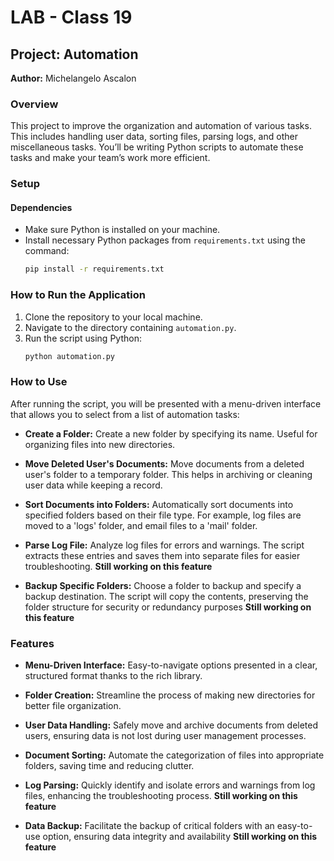 
# LAB - Class 19

## Project: Automation

**Author:** Michelangelo Ascalon

### Overview
This project to improve the organization and automation of various tasks. This includes handling user data, sorting files, parsing logs, and other miscellaneous tasks. You’ll be writing Python scripts to automate these tasks and make your team’s work more efficient.

### Setup

#### Dependencies
- Make sure Python is installed on your machine.
- Install necessary Python packages from `requirements.txt` using the command:
  ```bash
  pip install -r requirements.txt
  ```

### How to Run the Application

1. Clone the repository to your local machine.
2. Navigate to the directory containing `automation.py`.
3. Run the script using Python:
   ```bash
   python automation.py
   ```

### How to Use

After running the script, you will be presented with a menu-driven interface that allows you to select from a list of automation tasks:

* **Create a Folder:** Create a new folder by specifying its name. Useful for organizing files into new directories.
  
* **Move Deleted User's Documents:** Move documents from a deleted user's folder to a temporary folder. This helps in archiving or cleaning user data while keeping a record.

* **Sort Documents into Folders:** Automatically sort documents into specified folders based on their file type. For example, log files are moved to a 'logs' folder, and email files to a 'mail' folder.

* **Parse Log File:** Analyze log files for errors and warnings. The script extracts these entries and saves them into separate files for easier troubleshooting. **Still working on this feature**

* **Backup Specific Folders:** Choose a folder to backup and specify a backup destination. The script will copy the contents, preserving the folder structure for security or redundancy purposes **Still working on this feature**

### Features

* **Menu-Driven Interface:** Easy-to-navigate options presented in a clear, structured format thanks to the rich library.

* **Folder Creation:** Streamline the process of making new directories for better file organization.

* **User Data Handling:** Safely move and archive documents from deleted users, ensuring data is not lost during user management processes.

* **Document Sorting:** Automate the categorization of files into appropriate folders, saving time and reducing clutter.

* **Log Parsing:** Quickly identify and isolate errors and warnings from log files, enhancing the troubleshooting process. **Still working on this feature**

* **Data Backup:** Facilitate the backup of critical folders with an easy-to-use option, ensuring data integrity and availability **Still working on this feature**
